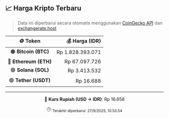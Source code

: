 

<!-- HARGA_KRIPTO -->
## 📈 Harga Kripto Terbaru

> Data ini diperbarui secara otomatis menggunakan [CoinGecko API](https://www.coingecko.com/) dan [exchangerate.host](https://exchangerate.host/)

<div align="center">

| 🪙 Token | 💰 Harga (IDR) |
|:------:|---------------:|
| 🟠 **Bitcoin (BTC)**   | Rp 1.828.393.071 |
| 🔵 **Ethereum (ETH)**  | Rp 67.097.726 |
| 🟣 **Solana (SOL)**    | Rp 3.413.532 |
| 🟢 **Tether (USDT)**   | Rp 16.688 |

---

💱 **Kurs Rupiah (USD → IDR)**: Rp 16.658

🕒 <sub>Terakhir diperbarui: 27/9/2025, 10.53.54</sub>

</div>
<!-- /HARGA_KRIPTO -->
